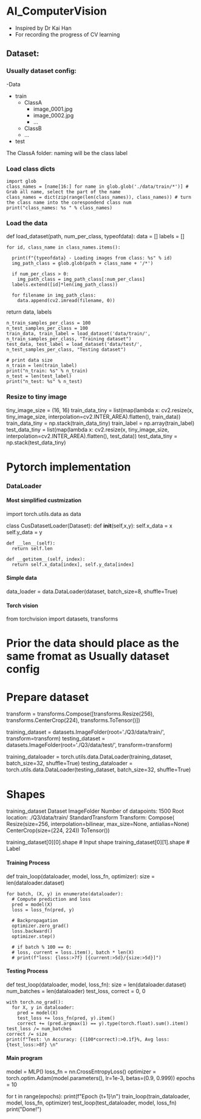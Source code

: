 # AI_ComputerVision

- Inspired by Dr Kai Han
- For recording the progress of CV learning

## Dataset:

### Usually dataset config:

-Data
  - train
    - ClassA
      - image_0001.jpg
      - image_0002.jpg
      - ...
    - ClassB
    - ...
  - test

  The ClassA folder: naming will be the class label

### Load class dicts
	import glob
	class_names = [name[16:] for name in glob.glob('./data/train/*')] # Grab all name, select the part of the name
	class_names = dict(zip(range(len(class_names)), class_names)) # turn the class name into the corespondend class num
	print("class_names: %s " % class_names)

### Load the data
  def load_dataset(path, num_per_class, typeofdata):
    data = []
    labels = []

    for id, class_name in class_names.items():

      print(f"{typeofdata} - Loading images from class: %s" % id)
      img_path_class = glob.glob(path + class_name + '/*')

      if num_per_class > 0:
        img_path_class = img_path_class[:num_per_class]
      labels.extend([id]*len(img_path_class))

      for filename in img_path_class:
        data.append(cv2.imread(filename, 0))
  return data, labels

	n_train_samples_per_class = 100
	n_test_samples_per_class = 100
	train_data, train_label = load_dataset('data/train/', n_train_samples_per_class, "Training dataset")
	test_data, test_label = load_dataset('data/test/', n_test_samples_per_class, "Testing dataset")

	# print data size
	n_train = len(train_label)
	print("n_train: %s" % n_train)
	n_test = len(test_label)
	print("n_test: %s" % n_test)

### Resize to tiny image

  tiny_image_size = (16, 16)
  train_data_tiny = list(map(lambda x: cv2.resize(x, tiny_image_size, interpolation=cv2.INTER_AREA).flatten(), train_data))
  train_data_tiny = np.stack(train_data_tiny)
  train_label = np.array(train_label)
  test_data_tiny = list(map(lambda x: cv2.resize(x, tiny_image_size, interpolation=cv2.INTER_AREA).flatten(), test_data))
  test_data_tiny = np.stack(test_data_tiny)


# Pytorch implementation

### DataLoader
#### Most simplified custmization
  import torch.utils.data as data

  class CusDatasetLoader(Dataset):
    def __init__(self,x,y):
      self.x_data = x
      self.y_data = y

    def __len__(self):
      return self.len

    def __getitem__(self, index):
      return self.x_data[index], self.y_data[index]

#### Simple data
  data_loader = data.DataLoader(dataset, batch_size=8, shuffle=True)

#### Torch vision
  from torchvision import datasets, transforms

  # Prior the data should place as the same fromat as **Usually dataset config**

  # Prepare dataset
  transform = transforms.Compose([transforms.Resize(256), transforms.CenterCrop(224), transforms.ToTensor()])

  training_dataset = datasets.ImageFolder(root='./Q3/data/train/', transform=transform)
  testing_dataset = datasets.ImageFolder(root='./Q3/data/test/', transform=transform)

  training_dataloader = torch.utils.data.DataLoader(training_dataset, batch_size=32, shuffle=True)
  testing_dataloader = torch.utils.data.DataLoader(testing_dataset, batch_size=32, shuffle=True)

  # Shapes
  training_dataset
    Dataset ImageFolder
    Number of datapoints: 1500
    Root location: ./Q3/data/train/
    StandardTransform
    Transform: Compose(
        Resize(size=256, interpolation=bilinear, max_size=None, antialias=None)
        CenterCrop(size=(224, 224))
        ToTensor())

  training_dataset[0][0].shape # Input shape
  training_dataset[0][1].shape # Label



#### Training Process
  def train_loop(dataloader, model, loss_fn, optimizer):
    size = len(dataloader.dataset)

    for batch, (X, y) in enumerate(dataloader):
      # Compute prediction and loss
      pred = model(X)
      loss = loss_fn(pred, y)

      # Backpropagation
      optimizer.zero_grad()
      loss.backward()
      optimizer.step()

      # if batch % 100 == 0:
      # loss, current = loss.item(), batch * len(X)
      # print(f"loss: {loss:>7f} [{current:>5d}/{size:>5d}]")

#### Testing Process
  def test_loop(dataloader, model, loss_fn):
    size = len(dataloader.dataset)
    num_batches = len(dataloader)
    test_loss, correct = 0, 0

    with torch.no_grad():
      for X, y in dataloader:
        pred = model(X)
        test_loss += loss_fn(pred, y).item()
        correct += (pred.argmax(1) == y).type(torch.float).sum().item()
    test_loss /= num_batches
    correct /= size
    print(f"Test: \n Accuracy: {(100*correct):>0.1f}%, Avg loss: {test_loss:>8f} \n"


#### Main program

  model = MLP()
  loss_fn = nn.CrossEntropyLoss()
  optimizer = torch.optim.Adam(model.parameters(), lr=1e-3, betas=(0.9, 0.999))
  epochs = 10

  for t in range(epochs):
    print(f"Epoch {t+1}\n")
    train_loop(train_dataloader, model, loss_fn, optimizer)
    test_loop(test_dataloader, model, loss_fn)
  print("Done!")		
